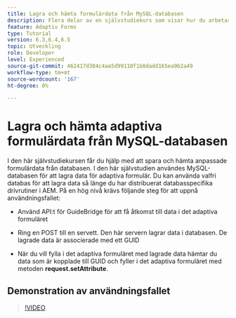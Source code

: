 ```yaml
---
title: Lagra och hämta formulärdata från MySQL-databasen
description: Flera delar av en självstudiekurs som visar hur du arbetar med att lagra och hämta formulärdata
feature: Adaptiv Forms
type: Tutorial
version: 6.3,6.4,6.5
topic: Utveckling
role: Developer
level: Experienced
source-git-commit: 462417d384c4aa5d99110f1b8dadd165ea9b2a49
workflow-type: tm+mt
source-wordcount: '167'
ht-degree: 0%

---
```



# Lagra och hämta adaptiva formulärdata från MySQL-databasen

I den här självstudiekursen får du hjälp med att spara och hämta anpassade formulärdata från databasen. I den här självstudien användes MySQL-databasen för att lagra data för adaptiva formulär. Du kan använda valfri databas för att lagra data så länge du har distribuerat databasspecifika drivrutiner i AEM. På en hög nivå krävs följande steg för att uppnå användningsfallet:

* Använd API:t för GuideBridge för att få åtkomst till data i det adaptiva formuläret

* Ring en POST till en servett. Den här servern lagrar data i databasen. De lagrade data är associerade med ett GUID

* När du vill fylla i det adaptiva formuläret med lagrade data hämtar du data som är kopplade till GUID och fyller i det adaptiva formuläret med metoden **request.setAttribute**.

## Demonstration av användningsfallet

>[!VIDEO](https://video.tv.adobe.com/v/27829?quality=9&learn=on)

